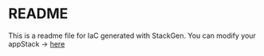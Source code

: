 # README
This is a readme file for IaC generated with StackGen.
You can modify your appStack -> [here](http://main.dev.stackgen.com/appstacks/0805204f-9011-4b99-af7d-0922a22fe71a)

